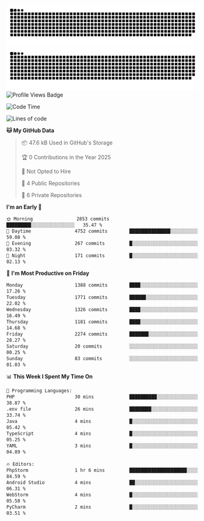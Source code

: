 <img src="https://github.com/nielsbaggerman/nielsbaggerman/blob/output/github-contribution-grid-snake.svg#gh-light-mode-only" alt="GitHub Snake Light">
<img src="https://github.com/nielsbaggerman/nielsbaggerman/blob/output/github-contribution-grid-snake-dark.svg#gh-dark-mode-only" alt="GitHub Snake Dark">
<img src="https://komarev.com/ghpvc/?username=nielsbaggerman&amp;label=Profile+Views" alt="Profile Views Badge" />

<!--START_SECTION:waka-->
![Code Time](http://img.shields.io/badge/Code%20Time-2%2C265%20hrs-blue)

![Lines of code](https://img.shields.io/badge/From%20Hello%20World%20I%27ve%20Written-9.4%20million%20lines%20of%20code-blue)

**🐱 My GitHub Data** 

> 📦 47.6 kB Used in GitHub's Storage 
 > 
> 🏆 0 Contributions in the Year 2025
 > 
> 🚫 Not Opted to Hire
 > 
> 📜 4 Public Repositories 
 > 
> 🔑 6 Private Repositories 
 > 
**I'm an Early 🐤** 

```text
🌞 Morning                2853 commits        █████████░░░░░░░░░░░░░░░░   35.47 % 
🌆 Daytime                4752 commits        ███████████████░░░░░░░░░░   59.08 % 
🌃 Evening                267 commits         █░░░░░░░░░░░░░░░░░░░░░░░░   03.32 % 
🌙 Night                  171 commits         █░░░░░░░░░░░░░░░░░░░░░░░░   02.13 % 
```
📅 **I'm Most Productive on Friday** 

```text
Monday                   1388 commits        ████░░░░░░░░░░░░░░░░░░░░░   17.26 % 
Tuesday                  1771 commits        ██████░░░░░░░░░░░░░░░░░░░   22.02 % 
Wednesday                1326 commits        ████░░░░░░░░░░░░░░░░░░░░░   16.49 % 
Thursday                 1181 commits        ████░░░░░░░░░░░░░░░░░░░░░   14.68 % 
Friday                   2274 commits        ███████░░░░░░░░░░░░░░░░░░   28.27 % 
Saturday                 20 commits          ░░░░░░░░░░░░░░░░░░░░░░░░░   00.25 % 
Sunday                   83 commits          ░░░░░░░░░░░░░░░░░░░░░░░░░   01.03 % 
```


📊 **This Week I Spent My Time On** 

```text
💬 Programming Languages: 
PHP                      30 mins             ██████████░░░░░░░░░░░░░░░   38.87 % 
.env file                26 mins             ████████░░░░░░░░░░░░░░░░░   33.74 % 
Java                     4 mins              █░░░░░░░░░░░░░░░░░░░░░░░░   05.42 % 
TypeScript               4 mins              █░░░░░░░░░░░░░░░░░░░░░░░░   05.25 % 
YAML                     3 mins              █░░░░░░░░░░░░░░░░░░░░░░░░   04.89 % 

🔥 Editors: 
PhpStorm                 1 hr 6 mins         █████████████████████░░░░   84.59 % 
Android Studio           4 mins              ██░░░░░░░░░░░░░░░░░░░░░░░   06.31 % 
WebStorm                 4 mins              █░░░░░░░░░░░░░░░░░░░░░░░░   05.58 % 
PyCharm                  2 mins              █░░░░░░░░░░░░░░░░░░░░░░░░   03.51 % 
```


<!--END_SECTION:waka-->
